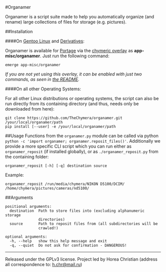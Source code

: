 #Organamer

Organamer is a script suite made to help you automatically organize (and rename) large collections of files for storage (e.g. pictures).

##Installation

####On [Gentoo Linux](http://en.wikipedia.org/wiki/Gentoo_linux) and [Derivatives](http://en.wikipedia.org/wiki/Category:Gentoo_Linux_derivatives):

Organamer is available for [Portage](http://en.wikipedia.org/wiki/Portage_(software)) via the [chymeric overlay](https://github.com/TheChymera/chymeric) as **app-misc/organamer**.
Just run the following command:

```
emerge app-misc/organamer
```

*If you are not yet using this overlay, it can be enabled with just two commands, as seen in [the README](https://github.com/TheChymera/chymeric).*

####On all other Operating Systems:

For all other Linux distributions or operating systems, the script can also be run directly from its containing directory (and thus, needs only be downloaded from here):

```
git clone https://github.com/TheChymera/organamer.git /your/local/organamer/path
pip install [--user] -e /your/local/organamer/path
```

##Usage
Functions from the `organamer.py` module can be called via python `python -c 'import organamer; organamer.reposit_files()'`.
Additionally we provide a more specific CLI script which you can run either as `organamer_reposit` (if installed globally), or as `./organamer_reposit.py` from the containing folder:
```
organamer_reposit [-h] [-q] destination source
```

Example:
```
organamer_reposit /run/media/chymera/NIKON D5100/DCIM/ /home/chymera/pictures/cameras/nd5100/
```

##Arguments

```
positional arguments:
  destination  Path to store files into (excluding alphanumeric storage
               directories)
  source       Path to reposit files from (all subdirectories will be
               crawled!)

optional arguments:
  -h, --help   show this help message and exit
  -q, --quiet  Do not ask for confirmation - DANGEROUS!
```

---
Released under the GPLv3 license.
Project led by Horea Christian (address all correspondence to: h.chr@mail.ru)

